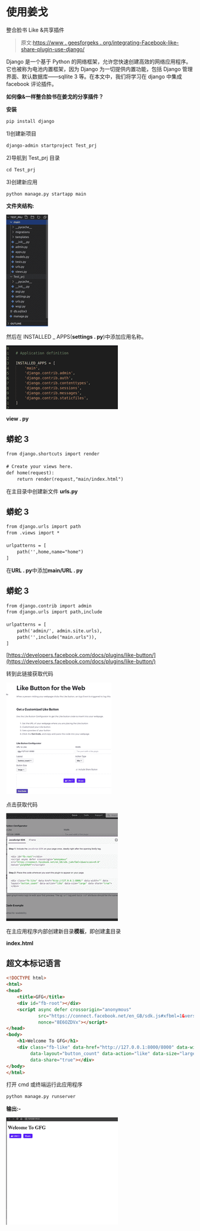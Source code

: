 # 使用姜戈

整合脸书 Like &共享插件

> 原文:[https://www . geesforgeks . org/integrating-Facebook-like-share-plugin-use-django/](https://www.geeksforgeeks.org/integrating-facebook-like-share-plugin-using-django/)

Django 是一个基于 Python 的网络框架，允许您快速创建高效的网络应用程序。它也被称为电池内置框架，因为 Django 为一切提供内置功能，包括 Django 管理界面、默认数据库——sqllite 3 等。在本文中，我们将学习在 django 中集成 facebook 评论插件。

**如何像&一样整合脸书在姜戈的分享插件？**

**安装**

```html
pip install django
```

1)创建新项目

```html
django-admin startproject Test_prj
```

2)导航到 Test_prj 目录

```html
cd Test_prj
```

3)创建新应用

```html
python manage.py startapp main
```

**文件夹结构:**

![](img/4c96d86afcd31d49bd635cbdbabb2778.png)

然后在 INSTALLED _ APPS(**settings . py**)中添加应用名称。

![](img/87cdf455b288de2508781e2409acedb4.png)

**view . py**

## 蟒蛇 3

```html
from django.shortcuts import render

# Create your views here.
def home(request):
    return render(request,"main/index.html")
```

在主目录中创建新文件 **urls.py**

## 蟒蛇 3

```html
from django.urls import path
from .views import *

urlpatterns = [
    path('',home,name="home")
]
```

在**URL . py**中添加**main/URL . py**

## 蟒蛇 3

```html
from django.contrib import admin
from django.urls import path,include

urlpatterns = [
    path('admin/', admin.site.urls),
    path('',include("main.urls")),
]
```

[https://developers.facebook.com/docs/plugins/like-button/](https://developers.facebook.com/docs/plugins/like-button/)

转到此链接获取代码

![](img/0dad4fde4cda5220e45386923288b0d2.png)

点击获取代码

![](img/fe116426621074d06290aa3e3e054e09.png)

在主应用程序内部创建新目录**模板**，即创建**主**目录

**index.html**

## 超文本标记语言

```html
<!DOCTYPE html>
<html>
<head>
    <title>GFG</title>
    <div id="fb-root"></div>
    <script async defer crossorigin="anonymous" 
            src="https://connect.facebook.net/en_GB/sdk.js#xfbml=1&version=v9.0" 
            nonce="8E6OZDVx"></script>
</head>
<body>
    <h1>Welcome To GFG</h1>
    <div class="fb-like" data-href="http://127.0.0.1:8000/8000" data-width=""
         data-layout="button_count" data-action="like" data-size="large" 
         data-share="true"></div>
</body>
</html>
```

打开 cmd 或终端运行此应用程序

```html
python manage.py runserver
```

**输出:-**

![](img/00c5e6f8aab81a1b957b21731527d82a.png)